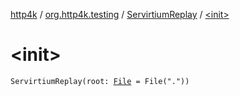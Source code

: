 [http4k](../../index.md) / [org.http4k.testing](../index.md) / [ServirtiumReplay](index.md) / [&lt;init&gt;](./-init-.md)

# &lt;init&gt;

`ServirtiumReplay(root: `[`File`](https://docs.oracle.com/javase/9/docs/api/java/io/File.html)` = File("."))`